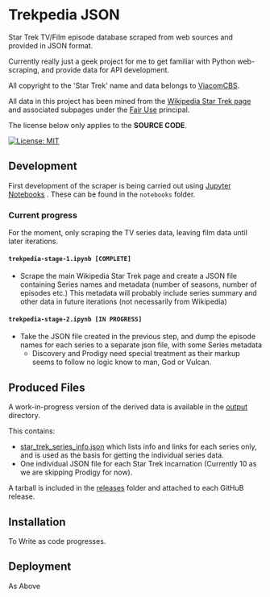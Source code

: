 # Trekpedia JSON

Star Trek TV/Film episode database scraped from web sources and provided in JSON
format.

Currently really just a geek project for me to get familiar with Python
web-scraping, and provide data for API development.

All copyright to the 'Star Trek' name and data belongs to
[ViacomCBS][viacomcbs].

All data in this project has been mined from the [Wikipedia Star Trek page][wst]
and associated subpages under the [Fair Use][fup] principal.

The license below only applies to the **SOURCE CODE**.

[![License: MIT](https://img.shields.io/badge/License-MIT-yellow.svg)](https://opensource.org/licenses/MIT)

## Development

First development of the scraper is being carried out using [Jupyter
Notebooks][jupyter] . These can be found in the `notebooks` folder.

### Current progress

For the moment, only scraping the TV series data, leaving film data until later
iterations.

#### `trekpedia-stage-1.ipynb [COMPLETE]`

* Scrape the main Wikipedia Star Trek page and create a JSON file containing
  Series names and metadata (number of seasons, number of episodes etc.) This
  metadata will probably include series summary and other data in future
  iterations (not necessarily from Wikipedia)

#### `trekpedia-stage-2.ipynb [IN PROGRESS]`

* Take the JSON file created in the previous step, and dump the episode names
  for each series to a separate json file, with some Series metadata
  * Discovery and Prodigy need special treatment as their markup seems to follow
    no logic know to man, God or Vulcan.

## Produced Files

A work-in-progress version of the derived data is available in the
[output](notebooks/output) directory.

This contains:

* [star_trek_series_info.json](notebooks/output/star_trek_series_info.json)
  which lists info and links for each series only, and is used as the basis for
  getting the individual series data.
* One individual JSON file for each Star Trek incarnation (Currently 10 as we
  are skipping Prodigy for now).

A tarball is included in the [releases](releases) folder and attached to each
GitHuB release.

## Installation

To Write as code progresses.

## Deployment

As Above

[viacomcbs]:https://www.viacomcbs.com
[wst]: https://en.wikipedia.org/wiki/Star_Trek
[fup]: https://en.wikipedia.org/wiki/Fair_use#Text_and_data_mining
[jupyter]: https://jupyter.org/
